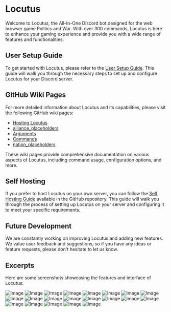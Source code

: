 # Locutus

Welcome to Locutus, the All-In-One Discord bot designed for the web browser game Politics and War. With over 300 commands, Locutus is here to enhance your gaming experience and provide you with a wide range of features and functionalities.

## User Setup Guide

To get started with Locutus, please refer to the [User Setup Guide](https://docs.google.com/document/d/1Qq6Qe7KtCy-Dlqktz8bhNfrUpcbf7oM8F6gRVNR28Dw/edit). This guide will walk you through the necessary steps to set up and configure Locutus for your Discord server.

## GitHub Wiki Pages

For more detailed information about Locutus and its capabilities, please visit the following GitHub wiki pages:
- [Hosting Locutus](https://github.com/xdnw/locutus/wiki/hosting_locutus)
- [alliance_placeholders](https://github.com/xdnw/locutus/wiki/alliance_placeholders)
- [Arguments](https://github.com/xdnw/locutus/wiki/Arguments)
- [Commands](https://github.com/xdnw/locutus/wiki/Commands)
- [nation_placeholders](https://github.com/xdnw/locutus/wiki/nation_placeholders)

These wiki pages provide comprehensive documentation on various aspects of Locutus, including command usage, configuration options, and more.

## Self Hosting

If you prefer to host Locutus on your own server, you can follow the [Self Hosting Guide](https://github.com/xdnw/locutus/wiki/Hosting-Locutus) available in the GitHub repository. This guide will walk you through the process of setting up Locutus on your server and configuring it to meet your specific requirements.

## Future Development

We are constantly working on improving Locutus and adding new features. We value user feedback and suggestions, so if you have any ideas or feature requests, please don't hesitate to let us know.

## Excerpts

Here are some screenshots showcasing the features and interface of Locutus:

![Image](https://i.imgur.com/ySVmyN5.png)
![Image](https://i.imgur.com/sjDys3J.png)
![Image](https://i.imgur.com/tugOkSN.png)
![Image](https://i.imgur.com/g8wFcVw.png)
![Image](https://i.imgur.com/GboRsWO.png)
![Image](https://i.imgur.com/7XAMbvA.png)
![Image](https://i.imgur.com/uVYXN0s.png)
![Image](https://i.imgur.com/ljYFmPi.png)
![Image](https://i.imgur.com/POiwpvg.png)
![Image](https://i.imgur.com/s7bajAD.png)
![Image](https://i.imgur.com/WFoP7SY.png)
![Image](https://i.imgur.com/ELBMN4b.png)
![Image](https://i.imgur.com/AdowZM9.png)
![Image](https://i.imgur.com/OCbQUVA.jpg)
![Image](https://i.imgur.com/v3e2zzF.jpg)
![Image](https://i.imgur.com/n1IH7Sy.jpg)
![Image](https://i.imgur.com/uqzdlMh.jpg)
![Image](https://i.imgur.com/aXOyBHu.jpg)
![Image](https://i.imgur.com/njSb6UV.jpg)
![Image](https://i.imgur.com/tBnrqpK.jpg)
![Image](https://i.imgur.com/05A6Yvb.jpg)
